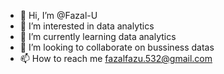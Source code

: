 - 👋 Hi, I’m @Fazal-U
- 👀 I’m interested in data analytics
- 🌱 I’m currently learning data analytics
- 💞️ I’m looking to collaborate on bussiness datas
- 📫 How to reach me fazalfazu.532@gmail.com

<!---
Fazal-U/Fazal-U is a ✨ special ✨ repository because its `README.md` (this file) appears on your GitHub profile.
You can click the Preview link to take a look at your changes.
--->
